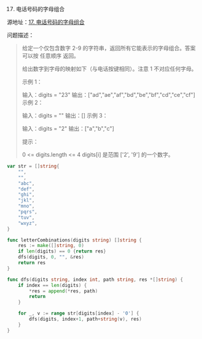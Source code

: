 17. 电话号码的字母组合

源地址：[17. 电话号码的字母组合](https://leetcode-cn.com/problems/letter-combinations-of-a-phone-number/)

问题描述：

>给定一个仅包含数字 2-9 的字符串，返回所有它能表示的字母组合。答案可以按 任意顺序 返回。
>
>给出数字到字母的映射如下（与电话按键相同）。注意 1 不对应任何字母。
>
>示例 1：
>
>输入：digits = "23"
>输出：["ad","ae","af","bd","be","bf","cd","ce","cf"]
>示例 2：
>
>输入：digits = ""
>输出：[]
>示例 3：
>
>输入：digits = "2"
>输出：["a","b","c"]
>
>
>提示：
>
>0 <= digits.length <= 4
>digits[i] 是范围 ['2', '9'] 的一个数字。

``` go
var str = []string{
    "",
    "",
    "abc",
    "def",
    "ghi",
    "jkl",
    "mno",
    "pqrs",
    "tuv",
    "wxyz",
}

func letterCombinations(digits string) []string {
    res := make([]string, 0)
    if len(digits) == 0 {return res}
    dfs(digits, 0, "", &res)
    return res
}

func dfs(digits string, index int, path string, res *[]string) {
    if index == len(digits) {
        *res = append(*res, path)
        return
    }

    for _, v := range str[digits[index] - '0'] {
        dfs(digits, index+1, path+string(v), res)
    }
}
```



